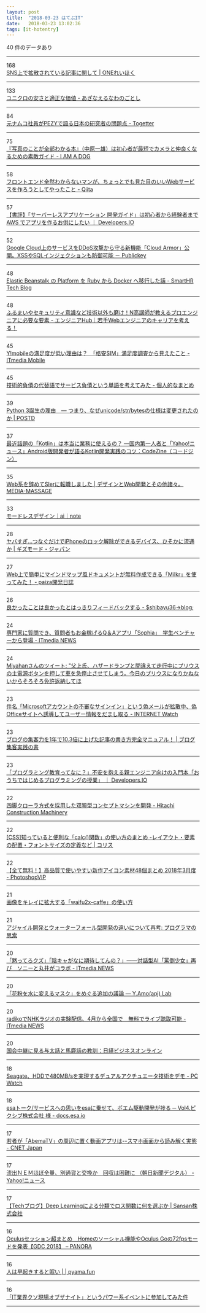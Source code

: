 ```yaml
---
layout: post
title:  "2018-03-23 はてぶIT"
date:   2018-03-23 13:02:36
tags: [it-hotentry]
---
```

40 件のデータあり

<hr><div class="row">
<div class="col-1"><span class="badge badge-pill badge-success h2">168</span></div>
<div class="col-11"><a href='http://onereihoku.org/archives/2964' target='_blank'>SNS上で拡散されている記事に関して | ONEれいほく</a></div>
</div>
<hr>
<div class="row">
<div class="col-1"><span class="badge badge-pill badge-success h2">133</span></div>
<div class="col-11"><a href='http://azanaerunawano5to4.hatenablog.com/entry/2018/03/22/233458' target='_blank'>ユニクロの安さと適正な価値 - あざなえるなわのごとし</a></div>
</div>
<hr>
<div class="row">
<div class="col-1"><span class="badge badge-pill badge-success h2">84</span></div>
<div class="col-11"><a href='https://togetter.com/li/1211254' target='_blank'>元ナムコ社員がPEZYで語る日本の研究者の問題点 - Togetter</a></div>
</div>
<hr>
<div class="row">
<div class="col-1"><span class="badge badge-pill badge-success h2">75</span></div>
<div class="col-11"><a href='http://moognyk.hateblo.jp/entry/2018/03/22/190000' target='_blank'>『写真のことが全部わかる本』（中原一雄）は初心者が最短でカメラと仲良くなるための素敵ガイド - I AM A DOG</a></div>
</div>
<hr>
<div class="row">
<div class="col-1"><span class="badge badge-pill badge-success h2">58</span></div>
<div class="col-11"><a href='https://qiita.com/liukoki/items/8a6cd4543e7e7e906461' target='_blank'>フロントエンド全然わからないマンが、ちょっとでも見た目のいいWebサービスを作ろうとしてやったこと - Qiita</a></div>
</div>
<hr>
<div class="row">
<div class="col-1"><span class="badge badge-pill badge-success h2">57</span></div>
<div class="col-11"><a href='https://dev.classmethod.jp/server-side/serverless/book-serverless-application-guide/' target='_blank'>【書評】「サーバーレスアプリケーション 開発ガイド」は初心者から経験者まで AWS でアプリを作るお供にしたい ｜ Developers.IO</a></div>
</div>
<hr>
<div class="row">
<div class="col-1"><span class="badge badge-pill badge-success h2">52</span></div>
<div class="col-11"><a href='http://www.publickey1.jp/blog/18/google_cloudddoscloud_armorxsssql.html' target='_blank'>Google Cloud上のサービスをDDoS攻撃から守る新機能「Cloud Armor」公開。XSSやSQLインジェクションも防御可能 － Publickey</a></div>
</div>
<hr>
<div class="row">
<div class="col-1"><span class="badge badge-pill badge-success h2">48</span></div>
<div class="col-11"><a href='http://tech.smarthr.jp/entry/2018/03/22/172953' target='_blank'>Elastic Beanstalk の Platform を Ruby から Docker へ移行した話 - SmartHR Tech Blog</a></div>
</div>
<hr>
<div class="row">
<div class="col-1"><span class="badge badge-pill badge-success h2">48</span></div>
<div class="col-11"><a href='https://employment.en-japan.com/engineerhub/entry/2018/03/14/110000' target='_blank'>ふるまいやセキュリティ意識など技術以外も磨け！N高講師が教えるプロエンジニアに必要な要素 - エンジニアHub｜若手Webエンジニアのキャリアを考える！</a></div>
</div>
<hr>
<div class="row">
<div class="col-1"><span class="badge badge-pill badge-success h2">45</span></div>
<div class="col-11"><a href='http://www.itmedia.co.jp/mobile/articles/1803/22/news132.html' target='_blank'>Y!mobileの満足度が低い理由は？　「格安SIM」満足度調査から見えたこと - ITmedia Mobile</a></div>
</div>
<hr>
<div class="row">
<div class="col-1"><span class="badge badge-pill badge-success h2">45</span></div>
<div class="col-11"><a href='http://hachi.hatenablog.com/entry/2018/03/23/001530' target='_blank'>技術的負債の代替語でサービス負債という単語を考えてみた - 個人的なまとめ</a></div>
</div>
<hr>
<div class="row">
<div class="col-1"><span class="badge badge-pill badge-success h2">39</span></div>
<div class="col-11"><a href='https://postd.cc/why-python-3-exists/' target='_blank'>Python 3誕生の理由　― つまり、なぜunicode/str/bytesの仕様は変更されたのか | POSTD</a></div>
</div>
<hr>
<div class="row">
<div class="col-1"><span class="badge badge-pill badge-success h2">37</span></div>
<div class="col-11"><a href='https://codezine.jp/article/detail/10730' target='_blank'>最近話題の「Kotlin」は本当に業務に使えるの？ ―国内第一人者と「Yahoo!ニュース」Android版開発者が語るKotlin開発実践のコツ：CodeZine（コードジン）</a></div>
</div>
<hr>
<div class="row">
<div class="col-1"><span class="badge badge-pill badge-success h2">35</span></div>
<div class="col-11"><a href='https://media-massage.net/blog/change-jobs-from-web-studio-to-systems-integrator/' target='_blank'>Web系を辞めてSIerに転職しました | デザインとWeb開発とその他諸々。 MEDIA-MASSAGE</a></div>
</div>
<hr>
<div class="row">
<div class="col-1"><span class="badge badge-pill badge-success h2">33</span></div>
<div class="col-11"><a href='https://note.mu/nikonote/n/nc28fd9ac675b' target='_blank'>モードレスデザイン｜ai｜note</a></div>
</div>
<hr>
<div class="row">
<div class="col-1"><span class="badge badge-pill badge-success h2">28</span></div>
<div class="col-11"><a href='https://www.gizmodo.jp/2018/03/grayshift-graykey-iphone-unlock.html' target='_blank'>ヤバすぎ…つなぐだけでiPhoneのロック解除ができるデバイス、ひそかに流通か | ギズモード・ジャパン</a></div>
</div>
<hr>
<div class="row">
<div class="col-1"><span class="badge badge-pill badge-success h2">27</span></div>
<div class="col-11"><a href='https://paiza.hatenablog.com/entry/2018/03/22/Web%E4%B8%8A%E3%81%A7%E7%B0%A1%E5%8D%98%E3%81%AB%E3%83%9E%E3%82%A4%E3%83%B3%E3%83%89%E3%83%9E%E3%83%83%E3%83%97%E9%A2%A8%E3%83%89%E3%82%AD%E3%83%A5%E3%83%A1%E3%83%B3%E3%83%88%E3%81%8C%E7%84%A1%E6%96%99' target='_blank'>Web上で簡単にマインドマップ風ドキュメントが無料作成できる「Milkr」を使ってみた！ - paiza開発日誌</a></div>
</div>
<hr>
<div class="row">
<div class="col-1"><span class="badge badge-pill badge-success h2">26</span></div>
<div class="col-11"><a href='http://blog.shibayu36.org/entry/2018/03/23/062152' target='_blank'>良かったことは良かったとはっきりフィードバックする - $shibayu36->blog;</a></div>
</div>
<hr>
<div class="row">
<div class="col-1"><span class="badge badge-pill badge-success h2">24</span></div>
<div class="col-11"><a href='http://www.itmedia.co.jp/news/articles/1803/22/news105.html' target='_blank'>専門家に質問でき、質問者もお金稼げるQ＆Aアプリ「Sophia」　学生ベンチャーから登場 - ITmedia NEWS</a></div>
</div>
<hr>
<div class="row">
<div class="col-1"><span class="badge badge-pill badge-success h2">24</span></div>
<div class="col-11"><a href='http://twitter.com/miyahancom/status/976389783734820866' target='_blank'>Miyahanさんのツイート: "父上氏、ハザードランプと間違えて走行中にプリウスの主電源ボタンを押して車を急停止させてしまう。今日のプリウスになりかねないからそろそろ免許返納してほ</a></div>
</div>
<hr>
<div class="row">
<div class="col-1"><span class="badge badge-pill badge-success h2">23</span></div>
<div class="col-11"><a href='https://internet.watch.impress.co.jp/docs/news/1113028.html' target='_blank'>件名「Microsoftアカウントの不審なサインイン」という偽メールが拡散中、偽Officeサイトへ誘導してユーザー情報をだまし取る - INTERNET Watch</a></div>
</div>
<hr>
<div class="row">
<div class="col-1"><span class="badge badge-pill badge-success h2">23</span></div>
<div class="col-11"><a href='https://arata01.info/blog-syukyakuryoku-up-9015' target='_blank'>ブログの集客力を1年で10.3倍に上げた記事の書き方完全マニュアル！ | ブログ集客実践の書</a></div>
</div>
<hr>
<div class="row">
<div class="col-1"><span class="badge badge-pill badge-success h2">23</span></div>
<div class="col-11"><a href='https://dev.classmethod.jp/etc/protech-book/' target='_blank'>「プログラミング教育ってなに？」不安を抱える親エンジニア向けの入門本「おうちではじめるプログラミングの授業」 ｜ Developers.IO</a></div>
</div>
<hr>
<div class="row">
<div class="col-1"><span class="badge badge-pill badge-success h2">22</span></div>
<div class="col-11"><a href='https://www.hitachicm.com/global/jp/news-jpn/press/18-03-22j-2/' target='_blank'>四脚クローラ方式を採用した双腕型コンセプトマシンを開発 - Hitachi Construction Machinery</a></div>
</div>
<hr>
<div class="row">
<div class="col-1"><span class="badge badge-pill badge-success h2">22</span></div>
<div class="col-11"><a href='https://coliss.com/articles/build-websites/operation/css/calc-function-with-use-cases.html' target='_blank'>[CSS]知っていると便利な「calc()関数」の使い方のまとめ -レイアウト・要素の配置・フォントサイズの定義など | コリス</a></div>
</div>
<hr>
<div class="row">
<div class="col-1"><span class="badge badge-pill badge-success h2">22</span></div>
<div class="col-11"><a href='http://photoshopvip.net/107825' target='_blank'>【全て無料！】高品質で使いやすい新作アイコン素材48個まとめ 2018年3月度 - PhotoshopVIP</a></div>
</div>
<hr>
<div class="row">
<div class="col-1"><span class="badge badge-pill badge-success h2">21</span></div>
<div class="col-11"><a href='http://design-plus1.com/tcd-w/2018/03/waifu2x-caffe.html' target='_blank'>画像をキレイに拡大する「waifu2x-caffe」の使い方</a></div>
</div>
<hr>
<div class="row">
<div class="col-1"><span class="badge badge-pill badge-success h2">21</span></div>
<div class="col-11"><a href='http://forza.cocolog-nifty.com/blog/2018/03/post-5ef6.html' target='_blank'>アジャイル開発とウォーターフォール型開発の違いについて再考: プログラマの思索</a></div>
</div>
<hr>
<div class="row">
<div class="col-1"><span class="badge badge-pill badge-success h2">20</span></div>
<div class="col-11"><a href='http://www.itmedia.co.jp/news/articles/1803/22/news124.html' target='_blank'>「黙ってろクズ」「陰キャがなに期待してんの？」――対話型AI「罵倒少女」再び　ソニーと丸井がコラボ - ITmedia NEWS</a></div>
</div>
<hr>
<div class="row">
<div class="col-1"><span class="badge badge-pill badge-success h2">20</span></div>
<div class="col-11"><a href='http://www.cml-office.org:8080/official/pseudoscience/topics/htms-2.html' target='_blank'>「花粉を水に変えるマスク」をめぐる追加の議論 — Y.Amo(apj) Lab</a></div>
</div>
<hr>
<div class="row">
<div class="col-1"><span class="badge badge-pill badge-success h2">20</span></div>
<div class="col-11"><a href='http://www.itmedia.co.jp/news/articles/1803/22/news116.html' target='_blank'>radikoでNHKラジオの実験配信、4月から全国で　無料でライブ聴取可能 - ITmedia NEWS</a></div>
</div>
<hr>
<div class="row">
<div class="col-1"><span class="badge badge-pill badge-success h2">20</span></div>
<div class="col-11"><a href='http://business.nikkeibp.co.jp/atcl/opinion/15/174784/032200136/' target='_blank'>国会中継に見る与太話と馬鹿話の教訓：日経ビジネスオンライン</a></div>
</div>
<hr>
<div class="row">
<div class="col-1"><span class="badge badge-pill badge-success h2">18</span></div>
<div class="col-11"><a href='https://pc.watch.impress.co.jp/docs/news/1113044.html' target='_blank'>Seagate、HDDで480MB/sを実現するデュアルアクチュエータ技術をデモ - PC Watch</a></div>
</div>
<hr>
<div class="row">
<div class="col-1"><span class="badge badge-pill badge-success h2">18</span></div>
<div class="col-11"><a href='https://docs.esa.io/posts/256' target='_blank'>esaトーク/サービスへの思いをesaに乗せて、ポエム駆動開発が捗る ─ Vol4.ピクシブ株式会社 様 - docs.esa.io</a></div>
</div>
<hr>
<div class="row">
<div class="col-1"><span class="badge badge-pill badge-success h2">17</span></div>
<div class="col-11"><a href='https://japan.cnet.com/article/35116350/' target='_blank'>若者が「AbemaTV」の周辺に置く動画アプリは--スマホ画面から読み解く実態 - CNET Japan</a></div>
</div>
<hr>
<div class="row">
<div class="col-1"><span class="badge badge-pill badge-success h2">17</span></div>
<div class="col-11"><a href='https://headlines.yahoo.co.jp/hl?a=20180322-00000084-asahi-soci' target='_blank'>流出ＮＥＭほぼ全量、別通貨と交換か　回収は困難に （朝日新聞デジタル） - Yahoo!ニュース</a></div>
</div>
<hr>
<div class="row">
<div class="col-1"><span class="badge badge-pill badge-success h2">17</span></div>
<div class="col-11"><a href='https://jp.corp-sansan.com/blog/2018/03/deep_learning_loss_function.html' target='_blank'>【Techブログ】Deep Learningによる分類でロス関数に何を選ぶか | Sansan株式会社</a></div>
</div>
<hr>
<div class="row">
<div class="col-1"><span class="badge badge-pill badge-success h2">16</span></div>
<div class="col-11"><a href='http://panora.tokyo/56894/' target='_blank'>Oculusセッション超まとめ　Homeのソーシャル機能やOculus Goの72fpsモードを発表【GDC 2018】 – PANORA</a></div>
</div>
<hr>
<div class="row">
<div class="col-1"><span class="badge badge-pill badge-success h2">16</span></div>
<div class="col-11"><a href='https://pyama.fun/archives/883' target='_blank'>人は早起きすると眠い | | pyama.fun</a></div>
</div>
<hr>
<div class="row">
<div class="col-1"><span class="badge badge-pill badge-success h2">16</span></div>
<div class="col-11"><a href='https://ses.vtryo.me/it-bad-project-night/' target='_blank'>「IT業界クソ現場オブザナイト」というパワー系イベントに参加してみた件</a></div>
</div>
<hr>
